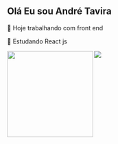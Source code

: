 ## Olá Eu sou André Tavira
💼 Hoje trabalhando com front end

📕 Estudando React js

<picture>
  <source
    srcset="https://github-readme-stats.vercel.app/api?username=anuraghazra&show_icons=true&theme=dracula"
    media="(prefers-color-scheme: dark)"
  />
  <source
    srcset="https://github-readme-stats.vercel.app/api?username=andretavira&show_icons=true"
    media="(prefers-color-scheme: light), (prefers-color-scheme: no-preference)"
  />
  <img src="https://github-readme-stats.vercel.app/api?username=andretavira&show_icons=true" />
</picture>

<a href="https://github.com/andretavira/convoychat">
  <img height=200 align="left" src="https://github-readme-stats.vercel.app/api/top-langs?username=andretavira&layout=compact&langs_count=8&card_width=320" />
</a>
